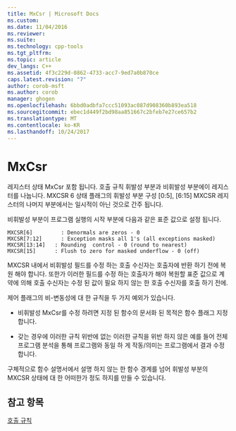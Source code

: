 ```yaml
---
title: MxCsr | Microsoft Docs
ms.custom: 
ms.date: 11/04/2016
ms.reviewer: 
ms.suite: 
ms.technology: cpp-tools
ms.tgt_pltfrm: 
ms.topic: article
dev_langs: C++
ms.assetid: 4f3c229d-0862-4733-acc7-9ed7a0b870ce
caps.latest.revision: "7"
author: corob-msft
ms.author: corob
manager: ghogen
ms.openlocfilehash: 6bbd0adbfa7ccc51093ac087d908360b893ea518
ms.sourcegitcommit: ebec1d449f2bd98aa851667c2bfeb7e27ce657b2
ms.translationtype: MT
ms.contentlocale: ko-KR
ms.lasthandoff: 10/24/2017
---
```

# <a name="mxcsr"></a>MxCsr
레지스터 상태 MxCsr 포함 됩니다. 호출 규칙 휘발성 부분과 비휘발성 부분에이 레지스터를 나눕니다. MXCSR 6 상태 플래그의 휘발성 부분 구성 [0:5], [6:15] MXCSR 레지스터의 나머지 부분에서는 일시적이 아닌 것으로 간주 됩니다.  
  
 비휘발성 부분이 프로그램 실행의 시작 부분에 다음과 같은 표준 값으로 설정 됩니다.  
  
```  
MXCSR[6]         : Denormals are zeros - 0  
MXCSR[7:12]      : Exception masks all 1's (all exceptions masked)  
MXCSR[13:14]   : Rounding  control - 0 (round to nearest)  
MXCSR[15]      : Flush to zero for masked underflow - 0 (off)  
```  
  
 MXCSR 내에서 비휘발성 필드를 수정 하는 호출 수신자는 호출자에 반환 하기 전에 복원 해야 합니다. 또한가 이러한 필드를 수정 하는 호출자가 해야 복원할 표준 값으로 계약에 의해 호출 수신자는 수정 된 값이 필요 하지 않는 한 호출 수신자를 호출 하기 전에.  
  
 제어 플래그의 비-변동성에 대 한 규칙을 두 가지 예외가 있습니다.  
  
-   비휘발성 MxCsr를 수정 하려면 지정 된 함수의 문서화 된 목적은 함수 플래그 지정 합니다.  
  
-   갖는 경우에 이러한 규칙 위반에 없는 이러한 규칙을 위반 하지 않은 예를 들어 전체 프로그램 분석을 통해 프로그램와 동일 하 게 작동/의미는 프로그램에서 결과 수정 합니다.  
  
 구체적으로 함수 설명서에서 설명 하지 않는 한 함수 경계를 넘어 휘발성 부분의 MXCSR 상태에 대 한 어떠한가 정도 하지를 만들 수 있습니다.  
  
## <a name="see-also"></a>참고 항목  
 [호출 규칙](../build/calling-convention.md)